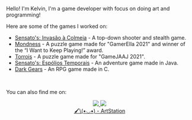 <p>Hello! I'm Kelvin, I'm a game developer with focus on doing art and programming!</p>
<p>Here are some of the games I worked on:</p>
<ul>
  <li>
    <a href="https://didiei3.itch.io/sensatos-invasao-a-colmeia">Sensato's: Invasão à Colmeia</a> - A top-down shooter and stealth game.
  </li>
  <li>
    <a href="https://mewmewdevart.itch.io/mondness">Mondness</a> - A puzzle game made for "GamerElla 2021" and winner of the “I Want to Keep Playing!” award.
  </li>
  <li>
    <a href="https://didiei3.itch.io/torrois">Torrois</a> - A puzzle game made for "GameJAAJ 2021".
  </li>
  <li>
    <a href="https://didiei3.itch.io/sensatos-espolios-temporais">Sensato's: Espólios Temporais</a> - An adventure game made in Java.
  </li>
  <li>
    <a href="https://didiei3.itch.io/dark-gears">Dark Gears</a> - An RPG game made in C.
  </li>
</ul>
<br/>
<p>You can also find me on:</p>
<p align = "center">
  <a href="https://www.linkedin.com/in/kelvin-santos-a42a41195/">
    <img src="https://img.shields.io/badge/LinkedIn-0077B5?style=for-the-badge&logo=linkedin&logoColor=white" />
  </a>
  <a href="https://didiei3.itch.io/">
    <img src="https://img.shields.io/badge/Itch.io-FA5C5C?style=for-the-badge&logo=itchdotio&logoColor=white" />
  </a>
  <br/>
  <a href="https://www.artstation.com/kelvindias">
     🖌\(•◡•) - ArtStation
  </a>
</p>

<!---
didiei3-ksd/didiei3-ksd is a ✨ special ✨ repository because its `README.md` (this file) appears on your GitHub profile.
You can click the Preview link to take a look at your changes.
--->
